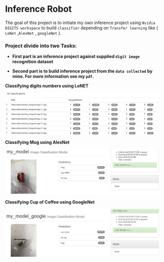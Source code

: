 # Inference Robot

The goal of this project is  to initiate my own inference project using `Nvidia DIGITS workspace` to build `classifier` depending on `Transfer learning` like ( `LeNet`  ,`AlexNet` , `googleNet` ). 

### Project divide into two Tasks:

* **First part is an inference project against supplied `digit image` recognition dataset**

* **Second part is to build inference project from the `data collected` by mine. For more information see my `pdf`.**


**Classifying digits numbers using LeNET** 

![Digit number](/images/Digit_numbers.png)



**Classifying Mug using AlexNet** 

![AlexNet_mug](/images/AlexNet_mug.jpg)



**Classifying Cup of Coffee using GoogleNet** 

![GoogleNet_cup.jpg](/images/GoogleNet_cup.jpg)

